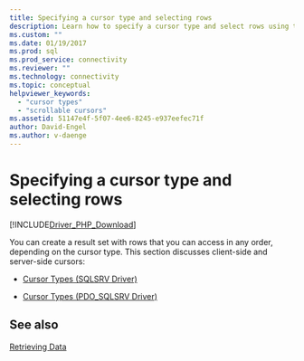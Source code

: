 ```yaml
---
title: Specifying a cursor type and selecting rows
description: Learn how to specify a cursor type and select rows using the Microsoft Drivers for PHP for SQL Server.
ms.custom: ""
ms.date: 01/19/2017
ms.prod: sql
ms.prod_service: connectivity
ms.reviewer: ""
ms.technology: connectivity
ms.topic: conceptual
helpviewer_keywords:
  - "cursor types"
  - "scrollable cursors"
ms.assetid: 51147e4f-5f07-4ee6-8245-e937eefec71f
author: David-Engel
ms.author: v-daenge
---
```

# Specifying a cursor type and selecting rows

[!INCLUDE[Driver_PHP_Download](../../includes/driver_php_download.md)]

You can create a result set with rows that you can access in any order, depending on the cursor type.  This section discusses client-side and server-side cursors:

- [Cursor Types &#40;SQLSRV Driver&#41;](cursor-types-sqlsrv-driver.md)

- [Cursor Types &#40;PDO_SQLSRV Driver&#41;](cursor-types-pdo-sqlsrv-driver.md)

## See also

[Retrieving Data](retrieving-data.md)
